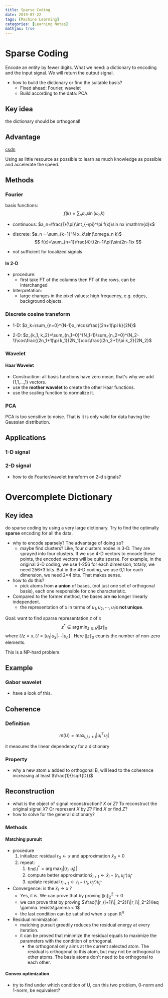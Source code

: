 ```yaml
---
title: Sparse Coding
date: 2019-07-22
tags: [Machine Learning]
categories: [Learning Notes]
mathjax: true
---
```




# Sparse Coding

Encode an entity by fewer digits. What we need: a dictionary to encoding and the input signal. We will return the output signal.

- how to build the dictionary or find the suitable basis?
  - Fixed ahead: Fourier, wavelet
  - Build according to the data: PCA.

## Key idea

the dictionary should be orthogonal!

## Advantage

[csdn](https://blog.csdn.net/YZXnuaa/article/details/80054179)

Using as little resource as possible to learn as much knowledge as possible and accelerate the speed.

## Methods

### Fourier 

basis functions:
$$
f(k)=\sum_na_n\sin(\omega_n k)
$$

- continuous: $a_n=\frac{1}{\pi}\int_{-\pi}^\pi f(x)\sin nx \mathrm{d}x$

- discrete: $a_n = \sum_{k=1}^N x_k\sin(\omega_n k)$
  $$
  f(x)=\sum_{n=1}\frac{4}{(2n-1)\pi}\sin(2n-1)x
  $$

- not sufficient for localized signals

#### In 2-D

- procedure:
  - first take FT of the columns then FT of the rows. can be interchanged
- Interpretation:
  - large changes in the pixel values: high frequency, e.g. edges, background objects.

### Discrete cosine transform

- 1-D: $z_k=\sum_{n=0}^{N-1}x_n\cos\frac{(2n+1)\pi k}{2N}$​​​​

- 2-D: $z_{k_1, k_2}=\sum_{n_1=0}^{N_1-1}\sum_{n_2=0}^{N_2-1}\cos\frac{(2n_1+1)\pi k_1}{2N_1}\cos\frac{(2n_2+1)\pi k_2}{2N_2}$



### Wavelet

#### Haar Wavelet

- Construction: all basis functions have zero mean, that's why we add (1,1,...,1) vectors.
- use the **mother wavelet** to create the other Haar functions.
- use the scaling function to normalize it.

### PCA

PCA is too sensitive to noise. That is it is only valid for data having the Gaussian distribution.

## Applications

### 1-D signal

### 2-D signal

- how to do Fourier/wavelet transform on 2-d signals?

# Overcomplete Dictionary

## Key idea

do sparse coding by using a very large dictionary. Try to find the optimally **sparse** encoding for all the data.

- why to encode sparsely? The advantage of doing so?
  - maybe find clusters? Like, four clusters nodes in 3-D. They are sprayed into four clusters. If we use 4-D vectors to encode these points, the encoded vectors will be quite sparse. For example, in the original 3-D coding, we use 1-256 for each dimension, totally, we need 256\*3 bits. But in the 4-D coding, we use 0,1 for each dimension, we need 2\*4 bits. That makes sense.
- how to do this?
  - pick atoms from **a union** of bases, (not just one set of orthogonal basis), each one responsible for one characteristic.
- Compared to the former method, the bases are **no** longer linearly independent. 
  - the representation of $x$ in terms of  $u_1,u_2,\cdots, u_l$is **not unique**.

Goal: want to find sparse representation $z$ of $x$​
$$
z^\ast\in\arg\min_{z\in R^l}\|z\|_0
$$
where $Uz=x, U=[u_1|u_2|\cdots|u_n]$ . Here  $\|z\|_0$ counts the number of non-zero elements.



This is a NP-hard problem.

## Example

### Gabor wavelet

- have a look of this.

## Coherence

### Definition

$$
m(U)=\max_{i,j,i\neq j}|u_i^\top u_j|
$$

it measures the linear dependency for a dictionary

### Property

- why a new atom $u$ added to orthogonal B, will lead to the coherence increasing at least $\frac{1}{\sqrt{D}}$

## Reconstruction

- what is the object of signal reconstruction? $X$ or $Z$? To reconstruct the original signal $X$? Or represent $X$ by $Z$? Find $X$ or find $Z$?
- how to solve for the general dictionary?



### Methods

#### Matching pursuit

- procedure
  1. initialize: residual $r_0\leftarrow x$​ and approximation $\hat{x}_0=0$
  2. repeat:
     1. find $j^\ast=\arg\max_j|\langle r_i, u_j\rangle|$
     2. compute better approximation$\hat{x}_{i+1}\leftarrow \hat{x}_i +\langle r_i, u_{j^\ast} \rangle u_{j^\ast}$​ 
     3. update residual $r_{i+1}\leftarrow r_i - \langle r_i, u_{j^\ast}\rangle u_{j^\ast}$
- Convergence: is the $\hat{x}_i\to x$ ?
  - Yes, it is. We can prove that by proving $\|r_i\|_2^2\to 0$
  - we can prove that by proving $\frac{\|r_{i+1}\|_2^2}{\|r_i\|_2^2}\leq \gamma. \exists\gamma < 1$ 
  - the last condition can be satisfied when $u$ span $\mathbb{R}^n$
- Residual minimization
  - matching pursuit greedily reduces the residual energy at every iteration.
  - it can be proved that minimize the residual equals to maximize the parameters with the condition of orthogonal.
    - the orthogonal only aims at the current selected atom. The residual is orthogonal to this atom, but may not be orthogonal to other atoms. The basis atoms don't need to be orthogonal to each other.

#### Convex optimization

- try to find under which condition of U, can this two problem, 0-norm and 1-norm, be equivalent?
